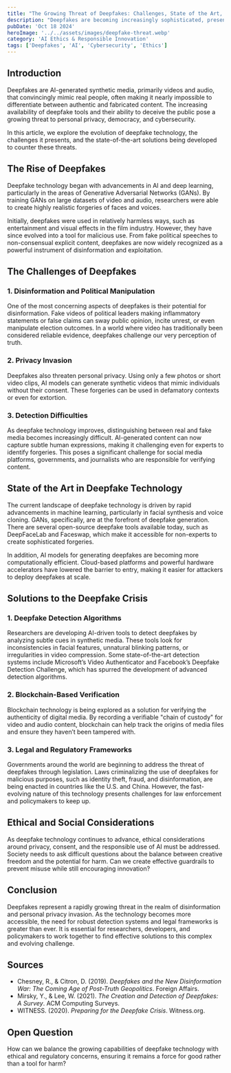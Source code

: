 ```yaml
---
title: "The Growing Threat of Deepfakes: Challenges, State of the Art, and Solutions"
description: "Deepfakes are becoming increasingly sophisticated, presenting new challenges in detecting and combating disinformation. This article explores the current state of deepfake technology, its societal risks, and emerging solutions for mitigating these threats."
pubDate: 'Oct 18 2024'
heroImage: '../../assets/images/deepfake-threat.webp'
category: 'AI Ethics & Responsible Innovation'
tags: ['Deepfakes', 'AI', 'Cybersecurity', 'Ethics']
---
```


## Introduction

Deepfakes are AI-generated synthetic media, primarily videos and audio, that convincingly mimic real people, often making it nearly impossible to differentiate between authentic and fabricated content. The increasing availability of deepfake tools and their ability to deceive the public pose a growing threat to personal privacy, democracy, and cybersecurity.

In this article, we explore the evolution of deepfake technology, the challenges it presents, and the state-of-the-art solutions being developed to counter these threats.

## The Rise of Deepfakes

Deepfake technology began with advancements in AI and deep learning, particularly in the areas of Generative Adversarial Networks (GANs). By training GANs on large datasets of video and audio, researchers were able to create highly realistic forgeries of faces and voices.

Initially, deepfakes were used in relatively harmless ways, such as entertainment and visual effects in the film industry. However, they have since evolved into a tool for malicious use. From fake political speeches to non-consensual explicit content, deepfakes are now widely recognized as a powerful instrument of disinformation and exploitation.

## The Challenges of Deepfakes

### 1. Disinformation and Political Manipulation

One of the most concerning aspects of deepfakes is their potential for disinformation. Fake videos of political leaders making inflammatory statements or false claims can sway public opinion, incite unrest, or even manipulate election outcomes. In a world where video has traditionally been considered reliable evidence, deepfakes challenge our very perception of truth.

### 2. Privacy Invasion

Deepfakes also threaten personal privacy. Using only a few photos or short video clips, AI models can generate synthetic videos that mimic individuals without their consent. These forgeries can be used in defamatory contexts or even for extortion.

### 3. Detection Difficulties

As deepfake technology improves, distinguishing between real and fake media becomes increasingly difficult. AI-generated content can now capture subtle human expressions, making it challenging even for experts to identify forgeries. This poses a significant challenge for social media platforms, governments, and journalists who are responsible for verifying content.

## State of the Art in Deepfake Technology

The current landscape of deepfake technology is driven by rapid advancements in machine learning, particularly in facial synthesis and voice cloning. GANs, specifically, are at the forefront of deepfake generation. There are several open-source deepfake tools available today, such as DeepFaceLab and Faceswap, which make it accessible for non-experts to create sophisticated forgeries.

In addition, AI models for generating deepfakes are becoming more computationally efficient. Cloud-based platforms and powerful hardware accelerators have lowered the barrier to entry, making it easier for attackers to deploy deepfakes at scale.

## Solutions to the Deepfake Crisis

### 1. Deepfake Detection Algorithms

Researchers are developing AI-driven tools to detect deepfakes by analyzing subtle cues in synthetic media. These tools look for inconsistencies in facial features, unnatural blinking patterns, or irregularities in video compression. Some state-of-the-art detection systems include Microsoft’s Video Authenticator and Facebook’s Deepfake Detection Challenge, which has spurred the development of advanced detection algorithms.

### 2. Blockchain-Based Verification

Blockchain technology is being explored as a solution for verifying the authenticity of digital media. By recording a verifiable "chain of custody" for video and audio content, blockchain can help track the origins of media files and ensure they haven’t been tampered with.

### 3. Legal and Regulatory Frameworks

Governments around the world are beginning to address the threat of deepfakes through legislation. Laws criminalizing the use of deepfakes for malicious purposes, such as identity theft, fraud, and disinformation, are being enacted in countries like the U.S. and China. However, the fast-evolving nature of this technology presents challenges for law enforcement and policymakers to keep up.

## Ethical and Social Considerations

As deepfake technology continues to advance, ethical considerations around privacy, consent, and the responsible use of AI must be addressed. Society needs to ask difficult questions about the balance between creative freedom and the potential for harm. Can we create effective guardrails to prevent misuse while still encouraging innovation?

## Conclusion

Deepfakes represent a rapidly growing threat in the realm of disinformation and personal privacy invasion. As the technology becomes more accessible, the need for robust detection systems and legal frameworks is greater than ever. It is essential for researchers, developers, and policymakers to work together to find effective solutions to this complex and evolving challenge.

## Sources

- Chesney, R., & Citron, D. (2019). *Deepfakes and the New Disinformation War: The Coming Age of Post-Truth Geopolitics*. Foreign Affairs.
- Mirsky, Y., & Lee, W. (2021). *The Creation and Detection of Deepfakes: A Survey*. ACM Computing Surveys.
- WITNESS. (2020). *Preparing for the Deepfake Crisis*. Witness.org.

## Open Question

How can we balance the growing capabilities of deepfake technology with ethical and regulatory concerns, ensuring it remains a force for good rather than a tool for harm?